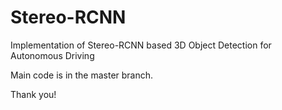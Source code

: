 # Stereo-RCNN
Implementation of Stereo-RCNN based 3D Object Detection for Autonomous Driving

Main code is in the master branch.

Thank you!
